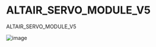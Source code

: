 # ALTAIR_SERVO_MODULE_V5
ALTAIR_SERVO_MODULE_V5

![image](https://github.com/user-attachments/assets/0ea660e3-618b-48e5-be40-c22de44a018b)

